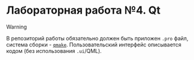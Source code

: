 # Лабораторная работа №4. Qt

> [!Warning]
> В репозиторий работы обязательно должен быть приложен `.pro` файл, система сборки - [`qmake`](https://doc.qt.io/qt-6/qmake-manual.html). Пользовательский интерфейс описывается кодом (без использования `.ui`/QML).
